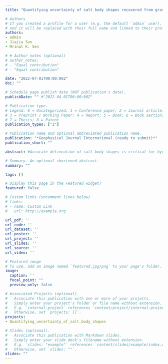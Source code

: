 ```yaml
---
title: "Quantifying uncertainty of salt body shapes recovered from gravity data using trans-dimensional Markov chain Monte Carlo sampling"

# Authors
# If you created a profile for a user (e.g. the default `admin` user), write the username (folder name) here
# and it will be replaced with their full name and linked to their profile.
authors:
- admin
- Jiajia Sun
- Mrinal K. Sen

# # Author notes (optional)
# author_notes:
# - "Equal contribution"
# - "Equal contribution"

date: "2022-07-01T00:00:00Z"
doi: ""

# Schedule page publish date (NOT publication's date).
publishDate: "" #"2022-04-01T00:00:00Z"

# Publication type.
# Legend: 0 = Uncategorized; 1 = Conference paper; 2 = Journal article;
# 3 = Preprint / Working Paper; 4 = Report; 5 = Book; 6 = Book section;
# 7 = Thesis; 8 = Patent
publication_types: ["2"]

# Publication name and optional abbreviated publication name.
publication: "*Geophysical Journal International (ready to submit)*"
publication_short: ""

abstract: #Accurate delineation of salt body shapes is critical for hydrocarbon exploration. Various imaging methods based on seismic data have been developed. Due to the density contrast between salt and sedimentary rocks, gravity data have also been used as a de-risking tool to constrain the salt body shapes. However, quantifying uncertainties of the salt body shapes recovered from gravity data remains under-explored. Our goal is to understand and quantify how different constraint affect uncertainties of the salt body shapes reconstructed from gravity data. We adopt a trans-dimensional Markov chain Monte Carlo (MCMC) approach to explore the uncertainties. To address the computational challenges with MCMC sampling, we resort to two methods: sparse geometry parameterization and randomized  parallel tempering. The first employs a set of simple geometries to approximate the complex shapes of salt bodies, greatly reducing the number of parameters to be sampled and making the MCMC approach computationally feasible. The second serves to further improve the acceptance ratio and computational efficiency. To quantify the uncertainties of the recovered salt body shapes, we design several scenarios to simulate different constraints on the top boundary of salt bodies from seismic imaging. The results from different scenarios are compared to understand how uncertainties are reduced when stronger constraints are imposed. In addition, we investigate the effect of an uncertain salt density on the salt body reconstruction and the case of depth-varying densities in the sedimentary background. We apply our methods to the modified 2D SEG-EAGE and Sigsbee salt models and successfully quantify the uncertainties of the recovered salt body shapes in different scenarios.

# Summary. An optional shortened abstract.
summary: ""

tags: []

# Display this page in the Featured widget?
featured: false

# Custom links (uncomment lines below)
# links:
# - name: Custom Link
#   url: http://example.org

url_pdf: ''
url_code: ''
url_dataset: ''
url_poster: ''
url_project: ''
url_slides: ''
url_source: ''
url_video: ''

# Featured image
# To use, add an image named `featured.jpg/png` to your page's folder.
image:
  caption: ''
  focal_point: ""
  preview_only: false

# Associated Projects (optional).
#   Associate this publication with one or more of your projects.
#   Simply enter your project's folder or file name without extension.
#   E.g. `internal-project` references `content/project/internal-project/index.md`.
#   Otherwise, set `projects: []`.
projects:
- Quantifying_uncertainty_of_salt_body_shapes

# Slides (optional).
#   Associate this publication with Markdown slides.
#   Simply enter your slide deck's filename without extension.
#   E.g. `slides: "example"` references `content/slides/example/index.md`.
#   Otherwise, set `slides: ""`.
slides: ""
---
```

